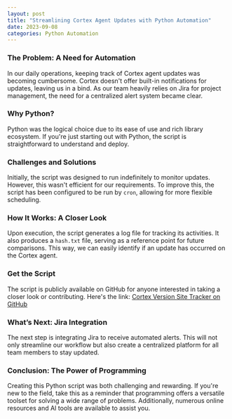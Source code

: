 ```yaml
---
layout: post
title: "Streamlining Cortex Agent Updates with Python Automation"
date: 2023-09-08
categories: Python Automation
---
```


### The Problem: A Need for Automation

In our daily operations, keeping track of Cortex agent updates was becoming cumbersome. Cortex doesn't offer built-in notifications for updates, leaving us in a bind. As our team heavily relies on Jira for project management, the need for a centralized alert system became clear.

### Why Python? 

Python was the logical choice due to its ease of use and rich library ecosystem. If you're just starting out with Python, the script is straightforward to understand and deploy.

### Challenges and Solutions

Initially, the script was designed to run indefinitely to monitor updates. However, this wasn't efficient for our requirements. To improve this, the script has been configured to be run by `cron`, allowing for more flexible scheduling.

### How It Works: A Closer Look

Upon execution, the script generates a log file for tracking its activities. It also produces a `hash.txt` file, serving as a reference point for future comparisons. This way, we can easily identify if an update has occurred on the Cortex agent.

### Get the Script

The script is publicly available on GitHub for anyone interested in taking a closer look or contributing. Here's the link: [Cortex Version Site Tracker on GitHub](https://github.com/PKHarsimran/CortexVerSiteTracker)

### What’s Next: Jira Integration

The next step is integrating Jira to receive automated alerts. This will not only streamline our workflow but also create a centralized platform for all team members to stay updated.

### Conclusion: The Power of Programming

Creating this Python script was both challenging and rewarding. If you're new to the field, take this as a reminder that programming offers a versatile toolset for solving a wide range of problems. Additionally, numerous online resources and AI tools are available to assist you.

